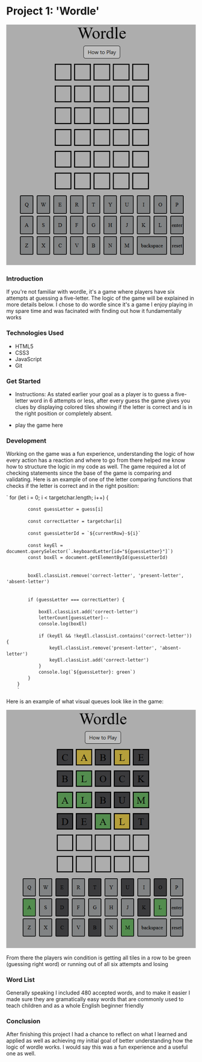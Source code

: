 # Project 1: 'Wordle' 

![Image of the Wordle Page](/assets/wordle.jpg)

### Introduction

If you're not familiar with wordle, it's a game where players have six attempts at guessing a five-letter. The logic of the game will be explained in more details below. I chose to do wordle since it's a game I enjoy playing in my spare time and was facinated with finding out how it fundamentally works

### Technologies Used

- HTML5
- CSS3
- JavaScript
- Git

### Get Started

- Instructions: As stated earlier your goal as a player is to guess a five-letter word in 6 attempts or less, after every guess the game gives you clues by displaying colored tiles showing if the letter is correct and is in the right position or completely absent.

- play the game here

### Development

Working on the game was a fun experience, understanding the logic of how every action has a reaction and where to go from there helped me know how to structure the logic in my code as well. The game required a lot of checking statements since the base of the game is comparing and validating. Here is an example of one of the letter comparing functions that checks if the letter is correct and in the right position:


` 
    for (let i = 0; i < targetchar.length; i++) {

            const guessLetter = guess[i]

            const correctLetter = targetchar[i]

            const guessLetterId = `${currentRow}-${i}`

            const keyEl = document.querySelector(`.keyboardLetter[id="${guessLetter}"]`)
            const boxEl = document.getElementById(guessLetterId)


            boxEl.classList.remove('correct-letter', 'present-letter', 'absent-letter')


            if (guessLetter === correctLetter) {

                boxEl.classList.add('correct-letter')
                letterCount[guessLetter]--
                console.log(boxEl)

                if (keyEl && !keyEl.classList.contains('correct-letter')) {
                    keyEl.classList.remove('present-letter', 'absent-letter')
                    keyEl.classList.add('correct-letter')
                }
                console.log(`${guessLetter}: green`)
            }
        }
        `

Here is an example of what visual queues look like in the game:

![color queues example](/assets/wordle-game-example.PNG)

From there the players win condition is getting all tiles in a row to be green (guessing right word) or running out of all six attempts and losing 

### Word List

Generally speaking I included 480 accepted words, and to make it easier I made sure they are gramatically easy words that are commonly used to teach children and as a whole English beginner friendly 

### Conclusion

After finishing this project I had a chance to reflect on what I learned and applied as well as achieving my initial goal of better understanding how the logic of wordle works. I would say this was a fun experience and a useful one as well.